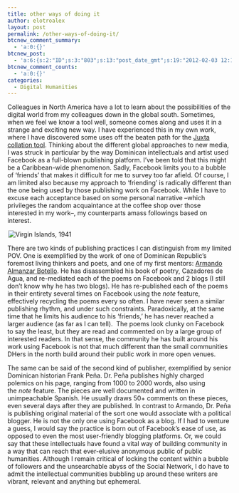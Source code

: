 ```yaml
---
title: other ways of doing it
author: elotroalex
layout: post
permalink: /other-ways-of-doing-it/
btcnew_comment_summary:
  - 'a:0:{}'
btcnew_post:
  - 'a:6:{s:2:"ID";s:3:"803";s:13:"post_date_gmt";s:19:"2012-02-03 12:17:42";s:23:"initial_import_date_gmt";s:19:"2012-02-03 12:21:04";s:20:"last_import_date_gmt";s:19:"0000-00-00 00:00:00";s:4:"hits";s:1:"0";s:6:"misses";s:1:"0";}'
btcnew_comment_counts:
  - 'a:0:{}'
categories:
  - Digital Humanities
---
```

Colleagues in North America have a lot to learn about the possibilities of the digital world from my colleagues down in the global south. Sometimes, when we feel we know a tool well, someone comes along and uses it in a strange and exciting new way. I have experienced this in my own work, where I have discovered some uses off the beaten path for the <a href="http://www.juxtasoftware.org/" data-cke-saved-href="http://www.juxtasoftware.org/">Juxta collation tool</a>. Thinking about the different global approaches to new media, I was struck in particular by the way Dominican intellectuals and artist used Facebook as a full-blown publishing platform. I’ve been told that this might be a Caribbean-wide phenomenon. Sadly, Facebook limits you to a bubble of ‘friends’ that makes it difficult for me to survey too far afield. Of course, I am limited also because my approach to ‘friending’ is radically different than the one being used by those publishing work on Facebook. While I have to excuse each acceptance based on some personal narrative &#8211;which privileges the random acquaintance at the coffee shop over those interested in my work&#8211;, my counterparts amass followings based on interest.

<img class="alignleft" style="margin-left: 2px;" src="http://i1.wp.com/hastac.org/files/3109751369_1ebb6e9c01.jpg?resize=248%2C320" alt="Virgin Islands, 1941" data-cke-saved-src="http://i1.wp.com/hastac.org/files/3109751369_1ebb6e9c01.jpg?resize=248%2C320" data-recalc-dims="1" />

There are two kinds of publishing practices I can distinguish from my limited POV. One is exemplified by the work of one of Dominican Republic’s foremost living thinkers and poets, and one of my first mentors: <a href="http://cazadordeagua.blogspot.com/" data-cke-saved-href="http://cazadordeagua.blogspot.com/">Armando Almanzar Botello</a>. He has disassembled his book of poetry, Cazadores de Agua, and re-mediated each of the poems on Facebook and 2 blogs (I still don’t know why he has two blogs). He has re-published each of the poems in their entirety several times on Facebook using the *note* feature, effectively recycling the poems every so often. I have never seen a similar publishing rhythm, and under such constraints. Paradoxically, at the same time that he limits his audience to his ‘friends,’ he has never reached a larger audience (as far as I can tell).  The poems look clunky on Facebook to say the least, but they are read and commented on by a large group of interested readers. In that sense, the community he has built around his work using Facebook is not that much different than the small communities DHers in the north build around their public work in more open venues.

The same can be said of the second kind of publisher, exemplified by senior Dominican historian Frank Peña. Dr. Peña publishes highly charged polemics on his page, ranging from 1000 to 2000 words, also using the *note* feature. The pieces are well documented and written in unimpeachable Spanish. He usually draws 50+ comments on these pieces, even several days after they are published. In contrast to Armando, Dr. Peña is publishing original material of the sort one would associate with a political blogger. He is not the only one using Facebook as a blog. If I had to venture a guess, I would say the practice is born out of Facebook’s ease of use, as opposed to even the most user-friendly blogging platforms. Or, we could say that these intellectuals have found a vital way of building community in a way that can reach that ever-elusive anonymous public of public humanities. Although I remain critical of locking the content within a bubble of followers and the unsearchable abyss of the Social Network, I do have to admit the intellectual communities bubbling up around these writers are vibrant, relevant and anything but ephemeral.